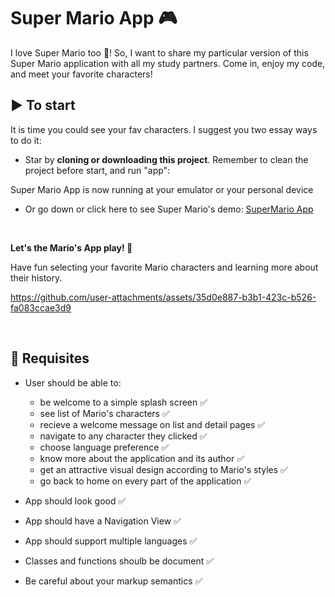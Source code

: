 

# Super Mario App 🎮

I love Super Mario too 🥁! So, I want to share my particular version of this Super Mario application with all my study partners. Come in, enjoy my code, and meet your favorite characters!
## ▶️ To start

It is time you could see your fav characters. I suggest you two essay ways to do it: 

-  Star by **cloning or downloading this project**. Remember to clean the project before start, and run "app": 


Super Mario App is now running at your emulator or your personal device

- Or go down or click here to see Super Mario's demo: [SuperMario App](https://github.com/user-attachments/assets/35d0e887-b3b1-423c-b526-fa083ccae3d9)

<br>

**Let's the Mario's App play! 🎷**

Have fun selecting your favorite Mario characters and learning more about their history.

https://github.com/user-attachments/assets/35d0e887-b3b1-423c-b526-fa083ccae3d9


<br>

## 🍄 Requisites

- User should be able to:
  - be welcome to a simple splash screen ✅
  - see list of Mario's characters ✅
  - recieve a welcome message on list and detail pages ✅
  - navigate to any character they clicked ✅
  - choose language preference ✅
  - know more about the application and its author ✅
  - get an attractive visual design according to Mario's styles ✅
  - go back to home on every part of the application ✅



- App should look good ✅
- App should have a Navigation View ✅
- App should support multiple languages ✅
- Classes and functions shoulb be document ✅
- Be careful about your markup semantics ✅
